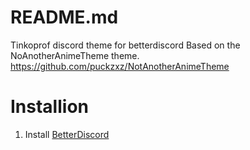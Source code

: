 # README.md
Tinkoprof discord theme for betterdiscord
Based on the NoAnotherAnimeTheme theme. https://github.com/puckzxz/NotAnotherAnimeTheme
# Installion
1. Install [BetterDiscord](https://betterdiscord.app/)
